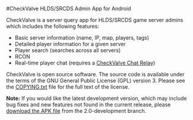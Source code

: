 #CheckValve HLDS/SRCDS Admin App for Android

CheckValve is a server query app for HLDS/SRCDS game server admins which includes the following features:

- Basic server information (name, IP, map, players, tags)
- Detailed player information for a given server
- Player search (searches across all servers)
- RCON
- Real-time player chat (requires a [CheckValve Chat Relay](https://github.com/daparker/checkvalve-chat-relay))

CheckValve is open source software.  The source code is available under the terms of the GNU General Public License (GPL) version 3.  Please see the [COPYING.txt](https://github.com/daparker/checkvalve/blob/master/src/com/dparker/apps/checkvalve/COPYING.txt) file for the full text of the license.

**Note:** If you would like the latest development version, which may include bug fixes and new features not found in the current release, please [download the APK file](https://github.com/daparker/checkvalve/blob/2.0-development/bin/CheckValve-2.0-dev.apk) from the 2.0-development branch.
